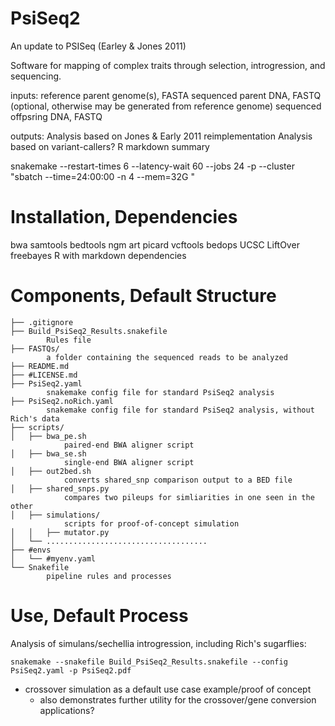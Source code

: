 # PsiSeq2
An update to PSISeq (Earley &amp; Jones 2011)


Software for mapping of complex traits through selection, introgression, and sequencing.

inputs:
	reference parent genome(s), FASTA
	sequenced parent DNA, FASTQ
		(optional, otherwise may be generated from reference genome)
	sequenced offpsring DNA, FASTQ

outputs:
	Analysis based on Jones & Early 2011 reimplementation
	Analysis based on variant-callers?
	R markdown summary

snakemake --restart-times 6 --latency-wait 60 --jobs 24 -p --cluster "sbatch --time=24:00:00 -n 4 --mem=32G "


# Installation, Dependencies

bwa
samtools
bedtools
ngm
art
picard
vcftools
bedops
UCSC LiftOver
freebayes
R with markdown dependencies


# Components, Default Structure
```
├── .gitignore
├── Build_PsiSeq2_Results.snakefile 
		Rules file
├── FASTQs/ 
		a folder containing the sequenced reads to be analyzed
├── README.md
├── #LICENSE.md
├── PsiSeq2.yaml
		snakemake config file for standard PsiSeq2 analysis
├── PsiSeq2.noRich.yaml
		snakemake config file for standard PsiSeq2 analysis, without Rich's data
├── scripts/
│   ├── bwa_pe.sh
			paired-end BWA aligner script
│   ├── bwa_se.sh
			single-end BWA aligner script
│   ├── out2bed.sh
			converts shared_snp comparison output to a BED file
│   ├── shared_snps.py
			compares two pileups for simliarities in one seen in the other
│   ├── simulations/
			scripts for proof-of-concept simulation
│   │   ├── mutator.py
│   └── ....................................
├── #envs
│   └── #myenv.yaml
└── Snakefile
		pipeline rules and processes
```
# Use, Default Process

Analysis of simulans/sechellia introgression, including Rich's sugarflies:

```
snakemake --snakefile Build_PsiSeq2_Results.snakefile --config PsiSeq2.yaml -p PsiSeq2.pdf 
```



* crossover simulation as a default use case example/proof of concept
	* also demonstrates further utility for the crossover/gene conversion applications?

